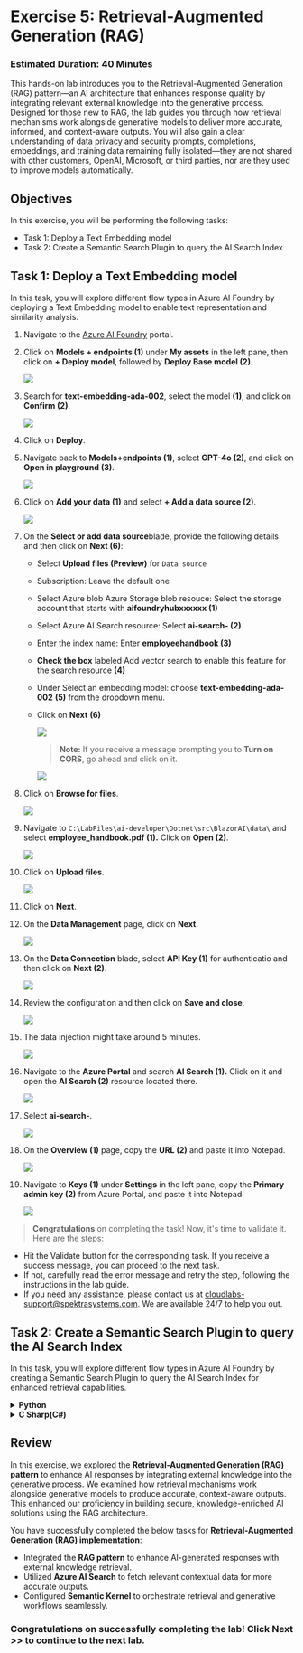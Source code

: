 # Exercise 5: Retrieval-Augmented Generation (RAG)

### Estimated Duration: 40 Minutes

This hands-on lab introduces you to the Retrieval-Augmented Generation (RAG) pattern—an AI architecture that enhances response quality by integrating relevant external knowledge into the generative process. Designed for those new to RAG, the lab guides you through how retrieval mechanisms work alongside generative models to deliver more accurate, informed, and context-aware outputs. You will also gain a clear understanding of data privacy and security prompts, completions, embeddings, and training data remaining fully isolated—they are not shared with other customers, OpenAI, Microsoft, or third parties, nor are they used to improve models automatically.

## Objectives
In this exercise, you will be performing the following tasks:
- Task 1: Deploy a Text Embedding model
- Task 2: Create a Semantic Search Plugin to query the AI Search Index

## Task 1: Deploy a Text Embedding model

In this task, you will explore different flow types in Azure AI Foundry by deploying a Text Embedding model to enable text representation and similarity analysis.

1. Navigate to the [Azure AI Foundry](https://ai.azure.com/) portal.
1. Click on **Models + endpoints (1)** under **My assets** in the left pane, then click on **+ Deploy model**, followed by **Deploy Base model (2)**.

    ![](./media/image_007-1.png)
1. Search for **text-embedding-ada-002**, select the model **(1)**, and click on **Confirm (2)**.

    ![](./media/image_084.png)

1. Click on **Deploy**.

1. Navigate back to **Models+endpoints (1)**, select **GPT-4o (2)**, and click on **Open in playground (3)**.

    ![](./media/sk34.png)

1. Click on **Add your data (1)** and select **+ Add a data source (2)**.

    ![](./media/image_085a.png)

1. On the **Select or add data source**blade, provide the following details and then click on **Next (6)**:

    - Select **Upload files (Preview)** for `Data source`
    - Subscription: Leave the default one
    - Select Azure blob Azure Storage blob resouce: Select the storage account that starts with **aifoundryhubxxxxxx (1)**
    - Select Azure AI Search resource: Select **ai-search-<inject key="Deployment ID" enableCopy="false"></inject> (2)** 
    - Enter the index name: Enter **employeehandbook (3)** 
    - **Check the box** labeled Add vector search to enable this feature for the search resource **(4)**
    - Under Select an embedding model: choose **text-embedding-ada-002** **(5)** from the dropdown menu.
    - Click on **Next** **(6)**
 
      ![](./media/add-data-source.png)

      >**Note:** If you receive a message prompting you to **Turn on CORS**, go ahead and click on it.

      ![](./media/sk35a.png)      

1. Click on **Browse for files**.

    ![](./media/sk36.png)
  
1. Navigate to `C:\LabFiles\ai-developer\Dotnet\src\BlazorAI\data\` and select **employee_handbook.pdf (1).** Click on **Open (2)**.

    ![](./media/image_087.png)

1. Click on **Upload files**.

    ![](./media/sk37.png)

1. Click on **Next**.

1. On the **Data Management** page, click on **Next**.

    ![](./media/sk38.png)

1. On the **Data Connection** blade, select **API Key (1)** for authenticatio and then click on **Next (2)**.    

    ![](./media/sk39.png)

1. Review the configuration and then click on **Save and close**.

    ![](./media/sk40.png)

1. The data injection might take around 5 minutes.

    ![](./media/sk41.png)

1. Navigate to the **Azure Portal** and search **AI Search (1).** Click on it and open the **AI Search (2)** resource located there.

    ![](./media/image_089.png)

1. Select **ai-search-<inject key="Deployment ID" enableCopy="false"></inject>**.    
    
    ![](./media/image_090.png)

1. On the **Overview (1)** page, copy the **URL (2)** and paste it into Notepad.

    ![](./media/image_091.png)

1. Navigate to **Keys (1)** under **Settings** in the left pane, copy the **Primary admin key (2)** from Azure Portal, and paste it into Notepad.

    ![](./media/image_092.png)

> **Congratulations** on completing the task! Now, it's time to validate it. Here are the steps:

- Hit the Validate button for the corresponding task. If you receive a success message, you can proceed to the next task. 
- If not, carefully read the error message and retry the step, following the instructions in the lab guide.
- If you need any assistance, please contact us at cloudlabs-support@spektrasystems.com. We are available 24/7 to help you out.

<validation step="aba3f1c2-bf55-4ca3-baf6-fcaa280552fa" />  

## Task 2: Create a Semantic Search Plugin to query the AI Search Index

In this task, you will explore different flow types in Azure AI Foundry by creating a Semantic Search Plugin to query the AI Search Index for enhanced retrieval capabilities.

<details>
<summary><strong>Python</strong></summary>

1. Navigate to `Python>src` directory and open **.env (1)** file.

   ![](./media/image_026.png)

1. Paste the **AI search URL** that you copied earlier in the exercise besides `AI_SEARCH_URL` in **.env** file.

   > **Note:** Ensure that every value in the **.env** file is enclosed in **double quotes (")**.

1. Paste the **Primary admin key** that you copied earlier in the exercise besides `AI_SEARCH_KEY`.

   ![](./media/sk42.png)

1. On the **Overview (1)** page, Go to **Azure AI services (2)** and Copy the **Azure AI services Endpoint (3)** and Copy the Key as well.

   ![](./media/overview-01.png)

1. Paste the **Embed API key** you copied earlier into the .env file, next to the `AZURE_OPENAI_EMBED_API_KEY` entry.

1. Paste the **Embed Endpoint** you copied earlier into the .env file, next to the `AZURE_OPENAI_EMBED_ENDPOINT` entry.

   ![](./media/embed-key.png)

1. Save the file.

1. Navigate to `Python>src>plugins` directory and create a new file named **ContosoSearchPlugin.py (1)**.

   ![](./media/image_094.png)

1. Add the following code to the file:

    ```
    import json
    import os
    from typing import Dict, List, Any, Optional

    import requests
    from azure.core.credentials import AzureKeyCredential
    from azure.search.documents import SearchClient
    from azure.search.documents.models import VectorizedQuery
    from dotenv import load_dotenv

    class ContosoSearchPlugin:
    def __init__(self):
        load_dotenv()

        self.openai_endpoint = os.getenv("AZURE_OPENAI_ENDPOINT")
        self.openai_api_key = os.getenv("AZURE_OPENAI_API_KEY")
        self.embedding_deployment = os.getenv("AZURE_OPENAI_EMBED_DEPLOYMENT_NAME")
        self.embedding_api_version = os.getenv("AZURE_OPENAI_API_VERSION", "2023-05-15")
        # Get embedding endpoint from environment variable
        self.embedding_endpoint = os.getenv("AZURE_OPENAI_EMBED_ENDPOINT", self.openai_endpoint)

        self.search_endpoint = os.getenv("AI_SEARCH_URL")
        self.search_key = os.getenv("AI_SEARCH_KEY")
        self.search_index_name = os.getenv("AZURE_SEARCH_INDEX", "employeehandbook")

        self.search_client = SearchClient(
            endpoint=self.search_endpoint,
            index_name=self.search_index_name,
            credential=AzureKeyCredential(self.search_key)
        )

        
        # Chat completion endpoint for rephrasing
        self.chat_endpoint = self.openai_endpoint
        self.chat_deployment = os.getenv("AZURE_OPENAI_CHAT_DEPLOYMENT_NAME")
        self.chat_api_version = os.getenv("AZURE_OPENAI_API_VERSION", "2023-12-01-preview")

    def generate_embedding(self, text: str) -> List[float]:
        if not text:
            raise ValueError("Input text cannot be empty")
        
        url = f"{self.embedding_endpoint}/openai/deployments/{self.embedding_deployment}/embeddings?api-version={self.embedding_api_version}"
        headers = {
            "Content-Type": "application/json",
            "api-key": self.openai_api_key
        }
        payload = {
            "input": text
            # Remove dimensions parameter as it's not supported by this model
        }

        try:
            response = requests.post(url, headers=headers, json=payload)
            response.raise_for_status()
            embedding_data = response.json()
            return embedding_data["data"][0]["embedding"]
        except Exception as e:
            raise Exception(f"Failed to generate embedding: {str(e)}")

    def rephrase_with_chat_model(self, content: str, query: str) -> str:
        """
        Use the chat model to rephrase and improve the content from search results
        """
        try:
            url = f"{self.chat_endpoint}/openai/deployments/{self.chat_deployment}/chat/completions?api-version={self.chat_api_version}"
            
            headers = {
                "Content-Type": "application/json",
                "api-key": self.openai_api_key
            }
            
            # Create a prompt to rephrase the content
            system_prompt = """You are a helpful assistant that rephrases and improves content from an employee handbook. 
            Your task is to:
            1. Make the content clear and easy to understand
            2. Keep all important information intact
            3. Structure the response in a professional manner
            4. Focus on answering the specific question asked
            5. Remove any redundant or unclear text
            6. Provide a direct, specific answer to the question"""
            
            user_prompt = f"""Please rephrase and improve the following content from Contoso's employee handbook to directly answer this specific question: "{query}"

    Content from handbook:
    {content}

    Please provide a clear, professional, and direct response that specifically answers the question. Do not include generic information that doesn't address the question."""

            payload = {
                "messages": [
                    {"role": "system", "content": system_prompt},
                    {"role": "user", "content": user_prompt}
                ],
                "max_tokens": 1000,
                "temperature": 0.2,  # Lower temperature for more consistent responses
                "top_p": 0.9
            }
            
            response = requests.post(url, headers=headers, json=payload)
            response.raise_for_status()
            
            result = response.json()
            rephrased_content = result["choices"][0]["message"]["content"]
            
            return rephrased_content.strip()
            
        except Exception as e:
            # If rephrasing fails, return the original content
            return content

    def search_documents(self, query: str, top: int = 3) -> List[Dict[str, Any]]:
        try:
            # Generate embedding for the query
            query_embedding = self.generate_embedding(query)
        
            # Create a vectorized query
            vector_query = VectorizedQuery(
                vector=query_embedding,
                k_nearest_neighbors=top,
                fields="contentVector"
            )
        
            # Enhance search with filters for better relevance
            search_filter = None
            query_lower = query.lower()
            
            # Add search filters based on query type for better targeting
            if 'security' in query_lower or 'data' in query_lower:
                search_filter = "search.ismatch('security OR data OR confidential OR privacy', 'content')"
            elif 'vacation' in query_lower or 'pto' in query_lower:
                search_filter = "search.ismatch('vacation OR pto OR leave OR time off', 'content')"
            elif 'policy' in query_lower:
                search_filter = "search.ismatch('policy OR guideline OR procedure', 'content')"
        
            # Execute the search
            results = self.search_client.search(
                search_text=query,  # Also include text search for hybrid retrieval
                vector_queries=[vector_query],
                select="*",  # Select all fields
                filter=search_filter,
                top=top
            )
        
            # Format the results
            search_results = []
            for result in results:
                result_dict = {
                    "score": result["@search.score"]
                }
                
                # Add all other fields that exist
                for field in ["chunk_id", "content", "title", "url", "filepath", "parent_id"]:
                    if field in result:
                        result_dict[field] = result[field]
                
                search_results.append(result_dict)
        
            return search_results
        
        except Exception as e:
            # If filtered search fails, try without filter
            try:
                results = self.search_client.search(
                    search_text=query,
                    vector_queries=[vector_query],
                    select="*",
                    top=top
                )
                
                search_results = []
                for result in results:
                    result_dict = {
                        "score": result["@search.score"]
                    }
                    
                    for field in ["chunk_id", "content", "title", "url", "filepath", "parent_id"]:
                        if field in result:
                            result_dict[field] = result[field]
                    
                    search_results.append(result_dict)
                
                return search_results
            except Exception as e2:
                raise Exception(f"Search failed: {str(e2)}")

    def query_handbook(self, query: str, top: int = 3) -> str:
        try:
            results = self.search_documents(query, top)
        
            # Format the results into a nice response
            if not results:
                return "No relevant information found in the Contoso Handbook."
        
            # Analyze the query to provide more specific responses
            query_lower = query.lower()
            
            # Check if it's a specific policy question
            if any(keyword in query_lower for keyword in ['data security', 'security policy', 'information security']):
                response = f"**Contoso Data Security Policy Information:**\n\n"
            elif any(keyword in query_lower for keyword in ['vacation', 'pto', 'time off', 'leave']):
                response = f"**Contoso Vacation and Time Off Policy:**\n\n"
            elif any(keyword in query_lower for keyword in ['confidential', 'confidentiality']):
                response = f"**Contoso Confidentiality Guidelines:**\n\n"
            elif any(keyword in query_lower for keyword in ['remote work', 'work from home', 'telework']):
                response = f"**Contoso Remote Work Policy:**\n\n"
            elif any(keyword in query_lower for keyword in ['benefits', 'health', 'insurance']):
                response = f"**Contoso Employee Benefits:**\n\n"
            else:
                response = f"**Information from Contoso Employee Handbook regarding '{query}':**\n\n"
            
            # Process each result for more specific information
            all_content = []
            for i, result in enumerate(results, 1):
                content = result.get('content', 'No content available')
                
                # Extract key information based on query type
                if 'data security' in query_lower or 'security policy' in query_lower:
                    # Look for specific security-related information
                    security_keywords = ['password', 'encryption', 'access', 'confidential', 'protect', 'secure', 'data handling', 'classification']
                    relevant_sentences = self.extract_relevant_sentences(content, security_keywords)
                    if relevant_sentences:
                        content = relevant_sentences
                
                elif 'vacation' in query_lower or 'pto' in query_lower:
                    # Look for vacation-specific information
                    vacation_keywords = ['days', 'hours', 'request', 'approval', 'accrual', 'balance', 'holiday']
                    relevant_sentences = self.extract_relevant_sentences(content, vacation_keywords)
                    if relevant_sentences:
                        content = relevant_sentences
                
                all_content.append(content)
            
            # Combine all content and rephrase using chat model
            combined_content = "\n\n".join(all_content)
            rephrased_content = self.rephrase_with_chat_model(combined_content, query)
            
            response += rephrased_content
            
            # Add source information
            response += "\n\n**Sources:**\n"
            for i, result in enumerate(results, 1):
                if result.get('title'):
                    response += f"- {result['title']}\n"
                elif result.get('url'):
                    response += f"- {result['url']}\n"
                else:
                    response += f"- Employee Handbook Section {i}\n"
        
            return response
        
        except Exception as e:
            return f"Error querying the Contoso Handbook: {str(e)}"

    def extract_relevant_sentences(self, content: str, keywords: List[str]) -> str:
        """Extract sentences that contain relevant keywords"""
        sentences = content.split('.')
        relevant_sentences = []
        
        for sentence in sentences:
            sentence = sentence.strip()
            if any(keyword.lower() in sentence.lower() for keyword in keywords):
                relevant_sentences.append(sentence)
        
        if relevant_sentences:
            return '. '.join(relevant_sentences[:3]) + '.'  # Limit to 3 most relevant sentences
        
        return content  # Return original content if no specific matches found
    if __name__ == "__main__":
    search_plugin = ContosoSearchPlugin()
    query = "What is Contoso's vacation policy?"
    result = search_plugin.query_handbook(query)
    print(result)
    ```

1. Save the file.

1. Navigate to `Python>src` directory and open **chat.py (1)** file.

   ![](./media/image_030.png)

1. Add the following code in the `#Import Modules` section of the file.

   ```
    from semantic_kernel.connectors.ai.chat_completion_client_base import ChatCompletionClientBase
    from semantic_kernel.connectors.ai.open_ai import OpenAIChatPromptExecutionSettings
    import os
    from semantic_kernel.connectors.ai.open_ai.prompt_execution_settings.azure_chat_prompt_execution_settings import (
    AzureChatPromptExecutionSettings,
    )
    from plugins.time_plugin import TimePlugin
    from plugins.geo_coding_plugin import GeoPlugin
    from plugins.weather_plugin import WeatherPlugin
    from semantic_kernel.connectors.ai.open_ai import AzureTextEmbedding
    from plugins.ContosoSearchPlugin import ContosoSearchPlugin
   ```

   ![](./media/import-modules-01.png)

1. Add the following code in the `#Challenge 05 - Add Text Embedding service for semantic search` section of the file.

    ```
        text_embedding_service = AzureTextEmbedding(
        deployment_name=os.getenv("AZURE_OPENAI_EMBED_DEPLOYMENT_NAME"),
        api_key=os.getenv("AZURE_OPENAI_API_KEY"),
        endpoint=os.getenv("AZURE_OPENAI_ENDPOINT"),
        service_id="embedding-service"
    )
    kernel.add_service(text_embedding_service)
    logger.info("Text Embedding service added")
    #Challenge 07 - Add DALL-E image generation service
    chat_completion_service = kernel.get_service(type=ChatCompletionClientBase)
    return kernel
    async def process_message(user_input):
    global chat_history

    # Check if the query is related to Contoso to route to the handbook search
    if is_contoso_related(user_input):
        logger.info(f"Contoso-related query detected: {user_input}")
        
        # For Contoso queries, we want fresh responses without previous context
        # So we don't add to existing chat history, just get the fresh response
        result = await search_employee_handbook(user_input)
        
        # Clear existing chat history for Contoso queries to avoid context contamination
        chat_history = ChatHistory()
        
        # Add only the current interaction
        chat_history.add_user_message(user_input)
        chat_history.add_assistant_message(result)
        return result
        
        kernel = initialize_kernel()
    ```

   ![](./media/image_096.png)

    > **Note**: Please refer the screenshots to locate the code in proper position that helps you to avoid indentation error.

1. Add the following code in the `# Challenge 05 - Add Search Plugin` section of the file.

   ```
    kernel.add_plugin(
    ContosoSearchPlugin(),
    plugin_name="ContosoSearch",
    )
    logger.info("Contoso Handbook Search plugin loaded")
   ```

   ![](./media/image_097.png)

    > **Note**: Please refer the screenshots to locate the code in proper position that helps you to avoid indentation error.    

1. Refer to the code provided at the following URL. Please verify that your code matches the one below and correct any indentation errors if present

   - Open the provided link in your browser, press Ctrl + A to select all the content, then copy and paste it into Visual Studio Code

    ```
    https://raw.githubusercontent.com/CloudLabsAI-Azure/ai-developer/refs/heads/prod/CodeBase/python/lab-05.py
    ```

1. Save the file.

1. Right click on `Python>src` **(1)** in the left pane and select **Open in Integrated Terminal (2)**.

   ![](./media/image_035.png)

1. Use the following command to run the app:

    ```
    streamlit run app.py
    ```

1. If the app does not open automatically in the browser, you can access it using the following **URL**:

    ```
    http://localhost:8501
    ```

1. Submit the following prompt and see how the AI responds:

    ```
    What are the steps for the Contoso Performance Reviews?
    ```

    ```
    What is Contoso's policy on Data Security?
    ```

    ```
    Who do I contact at Contoso for questions regarding workplace safety?
    ```

1. You will receive a response similar to the one shown below:

   ![](./media/image_098.png)

   ![](./media/image_099.png)

   ![](./media/image_100.png)

</details>

<details>
<summary><strong>C Sharp(C#)</strong></summary>

1. Navigate to `Dotnet>src>BlazorAI` directory and open **appsettings.json (1)** file.

   ![](./media/image_028.png)

1. Paste the **AI search URL** that you copied earlier in the exercise besides `AI_SEARCH_URL` in **appsettings.json** file.

   > **Note:** Ensure that every value in the **appsettings.json** file is enclosed in **double quotes (")**.

1. Paste the **Primary admin key (1)** that you copied earlier in the exercise besides `AI_SEARCH_KEY` **(2)**.

   ![](./media/image_101.png)

1. Save the file.

1. Navigate to `Dotnet>src>BlazorAI>Plugins` directory and create a new file named **ContosoSearchPlugin.cs (1)**.

   ![](./media/image_102.png)

1. Add the following code to the file:

   ```
    using System.ComponentModel;
    using System.Text.Json.Serialization;
    using Azure;
    using Azure.Search.Documents;
    using Azure.Search.Documents.Indexes;
    using Azure.Search.Documents.Models;
    using Microsoft.SemanticKernel;
    using Microsoft.SemanticKernel.Embeddings;
    using System.Text;

    namespace BlazorAI.Plugins
    {
        public class ContosoSearchPlugin
        {
            private readonly ITextEmbeddingGenerationService _textEmbeddingGenerationService;
            private readonly SearchIndexClient _indexClient;

            public ContosoSearchPlugin(IConfiguration configuration)
            {
                // Create the search index client
                _indexClient = new SearchIndexClient(
                    new Uri(configuration["AI_SEARCH_URL"]),
                    new AzureKeyCredential(configuration["AI_SEARCH_KEY"]));

                // Get the embedding service from the kernel
                var kernelBuilder = Kernel.CreateBuilder();
                kernelBuilder.AddAzureOpenAITextEmbeddingGeneration(
                    configuration["EMBEDDINGS_DEPLOYMODEL"],
                    configuration["AOI_ENDPOINT"],
                    configuration["AOI_API_KEY"]);
                var kernel = kernelBuilder.Build();
                _textEmbeddingGenerationService = kernel.GetRequiredService<ITextEmbeddingGenerationService>();
            }

            [KernelFunction("SearchHandbook")]
            [Description("Searches the Contoso employee handbook for information about company policies, benefits, procedures, or other employee-related questions. Use this when the user asks about company policies, employee benefits, work procedures, or any information that might be in an employee handbook.")]
            public async Task<string> Search(
                [Description("The user's question about company policies, benefits, procedures or other handbook-related information")] string query)
            {
                try
                {
                    // Convert string query to vector embedding
                    ReadOnlyMemory<float> embedding = await _textEmbeddingGenerationService.GenerateEmbeddingAsync(query);

                    // Get client for search operations
                    SearchClient searchClient = _indexClient.GetSearchClient("employeehandbook");

                    // Configure request parameters
                    VectorizedQuery vectorQuery = new(embedding);
                    vectorQuery.Fields.Add("contentVector");  // The vector field in your index
                    vectorQuery.KNearestNeighborsCount = 3;   // Get top 3 matches

                    SearchOptions searchOptions = new()
                    {
                        VectorSearch = new() { Queries = { vectorQuery } },
                        Size = 3  // Return top 3 results
                    };

                    // Perform search request
                    Response<SearchResults<IndexSchema>> response = await searchClient.SearchAsync<IndexSchema>(searchOptions);

                    // Collect search results
                    StringBuilder results = new StringBuilder();
                    await foreach (SearchResult<IndexSchema> result in response.Value.GetResultsAsync())
                    {
                        if (!string.IsNullOrEmpty(result.Document.Content))
                        {
                            results.AppendLine($"Title: {result.Document.Title}");
                            results.AppendLine($"Content: {result.Document.Content}");
                            results.AppendLine();
                        }
                    }

                    return results.Length > 0 
                        ? results.ToString()
                        : "No relevant information found in the employee handbook.";
                }
                catch (Exception ex)
                {
                    return $"Search error: {ex.Message}";
                }
            }

            private sealed class IndexSchema
            {
                [JsonPropertyName("content")]
                public string Content { get; set; }

                [JsonPropertyName("title")]
                public string Title { get; set; }

                [JsonPropertyName("url")]
                public string Url { get; set; }
            }
        }
    }
   ```

1. Save the file.

1. Navigate to `Dotnet>src>BlazorAI>Components>Pages` directory and open **Chat.razor.cs (1)** file.

   ![](./media/image_038.png)

1. Add the following code in the `// Import Models` section of the file.

    ```
    using Microsoft.SemanticKernel.Connectors.AzureAISearch;
    using Azure;
    using Azure.Search.Documents.Indexes;
    using Microsoft.Extensions.DependencyInjection;
    ```

   ![](./media/image_103.png)

1. Add the following code in the `// Challenge 05 - Register Azure AI Foundry Text Embeddings Generation` section of the file.

    ```
    kernelBuilder.AddAzureOpenAITextEmbeddingGeneration(
        Configuration["EMBEDDINGS_DEPLOYMODEL"]!,
        Configuration["AOI_ENDPOINT"]!,
        Configuration["AOI_API_KEY"]!);
    ```

   ![](./media/image_104.png)

    > **Note**: Please refer the screenshots to locate the code in proper position that helps you to avoid indentation error.

1. Add the following code in the `// Challenge 05 - Register Search Index` section of the file.

   ```
        kernelBuilder.Services.AddSingleton<SearchIndexClient>(sp => 
            new SearchIndexClient(
                new Uri(Configuration["AI_SEARCH_URL"]!), 
                new AzureKeyCredential(Configuration["AI_SEARCH_KEY"]!)
            )
        );

        kernelBuilder.Services.AddSingleton<AzureAISearchVectorStoreRecordCollection<Dictionary<string, object>>>(sp =>
        {
            var searchIndexClient = sp.GetRequiredService<SearchIndexClient>();
            return new AzureAISearchVectorStoreRecordCollection<Dictionary<string, object>>(
                searchIndexClient,
                "employeehandbook"
            );
        });

        kernelBuilder.AddAzureAISearchVectorStore();
    ```

   ![](./media/image_105.png)

    > **Note**: Please refer the screenshots to locate the code in proper position that helps you to avoid indentation error.

1. Add the following code in the `// Challenge 05 - Add Search Plugin` section of the file.

    ```
    var searchPlugin = new ContosoSearchPlugin(Configuration);
    kernel.ImportPluginFromObject(searchPlugin, "HandbookPlugin");
    ```

    ![](./media/image_106.png)

1. Refer to the code provided at the following URL. Please verify that your code matches the one below and correct any indentation errors if present

    - Open the provided link in your browser, press Ctrl + A to select all the content, then copy and paste it into Visual Studio Code

        ```
        https://raw.githubusercontent.com/CloudLabsAI-Azure/ai-developer/refs/heads/prod/CodeBase/c%23/lab-05.cs
        ```
1. Save the file.

1. Right-click on `Dotnet>src>Aspire>Aspire.AppHost` **(1)** in the left pane and select **Open in Integrated Terminal (2)**.

   ![](./media/image_040.png)

1. Use the following command to run the app:

    ```
    dotnet run
    ```

1. Open a new tab in the browser and navigate to the link for **blazor-aichat**, i.e. **https://localhost:7118/**.

1. Submit the following prompt and see how the AI responds:

    ```
    What are the steps for the Contoso Performance Reviews?
    ```
    ```
    What is Contoso's policy on Data Security?
    ```
    ```
    Who do I contact at Contoso for questions regarding workplace safety?
    ```

1. You will receive a response similar to the one shown below:

   ![](./media/image_107.png)

   ![](./media/image_108.png)

   ![](./media/image_109.png)

1. Once you receive the response, navigate back to the Visual studio code terminal and then press **Ctrl+C** to stop the build process.

</details>

## Review

In this exercise, we explored the **Retrieval-Augmented Generation (RAG) pattern** to enhance AI responses by integrating external knowledge into the generative process. We examined how retrieval mechanisms work alongside generative models to produce accurate, context-aware outputs. This enhanced our proficiency in building secure, knowledge-enriched AI solutions using the RAG architecture.

You have successfully completed the below tasks for **Retrieval-Augmented Generation (RAG) implementation**:  

- Integrated the **RAG pattern** to enhance AI-generated responses with external knowledge retrieval.  
- Utilized **Azure AI Search** to fetch relevant contextual data for more accurate outputs.  
- Configured **Semantic Kernel** to orchestrate retrieval and generative workflows seamlessly.  

### Congratulations on successfully completing the lab! Click Next >> to continue to the next lab.
